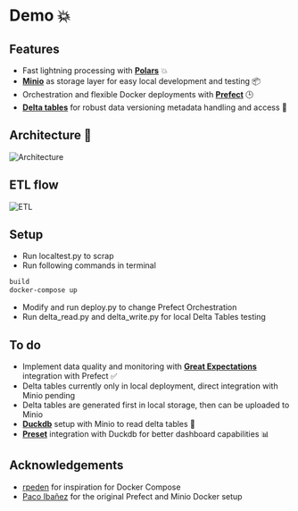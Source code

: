 # Demo 💥


## Features

- Fast lightning processing with [**Polars**](https://pola-rs.github.io/polars-book/user-guide/index.html) 💥 
- [**Minio**](https://min.io/) as storage layer for easy local development and testing 📦
- Orchestration and flexible Docker deployments with [**Prefect**](https://www.prefect.io) 🕒
- [**Delta tables**](https://delta-io.github.io/delta-rs/python/index.html) for robust data versioning metadata handling and access 🌟


## Architecture 🏢

![Architecture](/img/architecture.png)

## ETL flow

![ETL](/img/etl_flow.png)

## Setup

- Run localtest.py to scrap
- Run following commands in terminal
```bash
build
docker-compose up
```
- Modify and run deploy.py to change Prefect Orchestration
- Run delta_read.py and delta_write.py for local Delta Tables testing

## To do

- Implement data quality and monitoring with [**Great Expectations**](https://greatexpectations.io/) integration with Prefect ✅
- Delta tables currently only in local deployment, direct integration with Minio pending
- Delta tables are generated first in local storage, then can be uploaded to Minio
- [**Duckdb**](https://duckdb.org/preset) setup with Minio to read delta tables 🚀
- [**Preset**](https://preset.io/) integration with Duckdb for better dashboard capabilities 📊


## Acknowledgements

- [rpeden](https://github.com/rpeden/prefect-docker-compose) for inspiration for Docker Compose
- [Paco Ibañez](https://github.com/fraibacas/prefect-orion) for the original Prefect and Minio Docker setup
